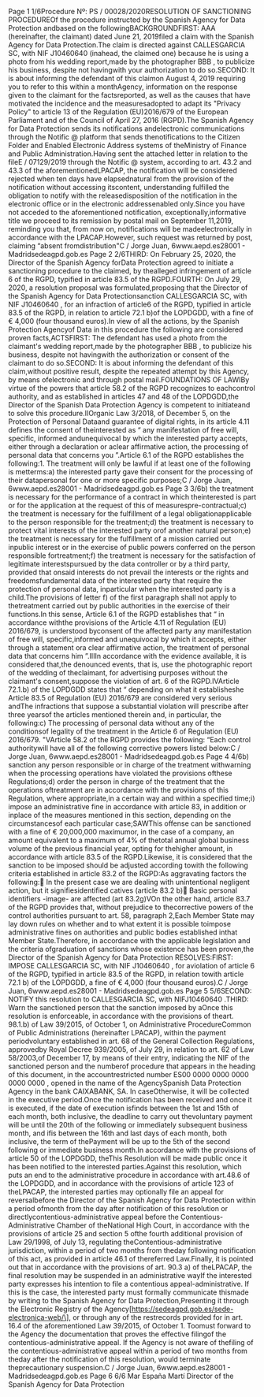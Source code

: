 Page 1
1/6Procedure Nº: PS / 00028/2020RESOLUTION OF SANCTIONING PROCEDUREOf the procedure instructed by the Spanish Agency for Data Protection andbased on the followingBACKGROUNDFIRST: AAA (hereinafter, the claimant) dated June 21, 2019filed a claim with the Spanish Agency for Data Protection.The claim is directed against CALLESGARCIA SC, with NIF J10460640 (inahead, the claimed one) because he is using a photo from his wedding report,made by the photographer BBB , to publicize his business, despite not havingwith your authorization to do so.SECOND: It is about informing the defendant of this claimon August 4, 2019 requiring you to refer to this within a monthAgency, information on the response given to the claimant for the factsreported, as well as the causes that have motivated the incidence and the measuresadopted to adapt its "Privacy Policy" to article 13 of the Regulation (EU)2016/679 of the European Parliament and of the Council of April 27, 2016 (RGPD).The Spanish Agency for Data Protection sends its notifications andelectronic communications through the Notific @ platform that sends thenotifications to the Citizen Folder and Enabled Electronic Address systems of theMinistry of Finance and Public Administration.Having sent the attached letter in relation to the fileE / 07129/2019 through the Notific @ system, according to art. 43.2 and 43.3 of the aforementionedLPACAP, the notification will be considered rejected when ten days have elapsednatural from the provision of the notification without accessing itscontent, understanding fulfilled the obligation to notify with the releasedisposition of the notification in the electronic office or in the electronic addressenabled only.Since you have not acceded to the aforementioned notification, exceptionally,informative title we proceed to its remission by postal mail on September 11,2019, reminding you that, from now on, notifications will be madeelectronically in accordance with the LPACAP.However, such request was returned by post, claiming “absent fromdistribution"C / Jorge Juan, 6www.aepd.es28001 - Madridsedeagpd.gob.es
Page 2
2/6THIRD: On February 25, 2020, the Director of the Spanish Agency forData Protection agreed to initiate a sanctioning procedure to the claimed, by thealleged infringement of article 6 of the RGPD, typified in article 83.5 of the RGPD.FOURTH: On July 29, 2020, a resolution proposal was formulated,proposing that the Director of the Spanish Agency for Data Protectionsanction CALLESGARCIA SC, with NIF J10460640 , for an infraction of article6 of the RGPD, typified in article 83.5 of the RGPD, in relation to article 72.1 b)of the LOPDGDD, with a fine of € 4,000 (four thousand euros).In view of all the actions, by the Spanish Protection Agencyof Data in this procedure the following are considered proven facts,ACTSFIRST: The defendant has used a photo from the claimant's wedding report,made by the photographer BBB , to publicize his business, despite not havingwith the authorization or consent of the claimant to do so.SECOND: It is about informing the defendant of this claim,without positive result, despite the repeated attempt by this Agency, by means ofelectronic and through postal mail.FOUNDATIONS OF LAWIBy virtue of the powers that article 58.2 of the RGPD recognizes to eachcontrol authority, and as established in articles 47 and 48 of the LOPDGDD,the Director of the Spanish Data Protection Agency is competent to initiateand to solve this procedure.IIOrganic Law 3/2018, of December 5, on the Protection of Personal Dataand guarantee of digital rights, in its article 4.11 defines the consent of theinterested as “ any manifestation of free will, specific, informed andunequivocal by which the interested party accepts, either through a declaration or aclear affirmative action, the processing of personal data that concerns you ”.Article 6.1 of the RGPD establishes the following:1. The treatment will only be lawful if at least one of the following is metterms:a) the interested party gave their consent for the processing of their datapersonal for one or more specific purposes;C / Jorge Juan, 6www.aepd.es28001 - Madridsedeagpd.gob.es
Page 3
3/6b) the treatment is necessary for the performance of a contract in which theinterested is part or for the application at the request of this of measurespre-contractual;c) the treatment is necessary for the fulfillment of a legal obligationapplicable to the person responsible for the treatment;d) the treatment is necessary to protect vital interests of the interested party orof another natural person;e) the treatment is necessary for the fulfillment of a mission carried out inpublic interest or in the exercise of public powers conferred on the person responsible fortreatment;f) the treatment is necessary for the satisfaction of legitimate interestspursued by the data controller or by a third party, provided that onsaid interests do not prevail the interests or the rights and freedomsfundamental data of the interested party that require the protection of personal data, inparticular when the interested party is a child.The provisions of letter f) of the first paragraph shall not apply to thetreatment carried out by public authorities in the exercise of their functions.In this sense, Article 6.1 of the RGPD establishes that “ in accordance withthe provisions of the Article 4.11 of Regulation (EU) 2016/679, is understood byconsent of the affected party any manifestation of free will, specific,informed and unequivocal by which it accepts, either through a statement ora clear affirmative action, the treatment of personal data that concerns him ”.IIIIn accordance with the evidence available, it is considered that,the denounced events, that is, use the photographic report of the wedding of theclaimant, for advertising purposes without the claimant's consent,suppose the violation of art. 6 of the RGPD.IVArticle 72.1.b) of the LOPDGDD states that “ depending on what it establisheshe Article 83.5 of Regulation (EU) 2016/679 are considered very serious andThe infractions that suppose a substantial violation will prescribe after three yearsof the articles mentioned therein and, in particular, the following:c) The processing of personal data without any of the conditionsof legality of the treatment in the Article 6 of Regulation (EU) 2016/679. "VArticle 58.2 of the RGPD provides the following: “Each control authoritywill have all of the following corrective powers listed below:C / Jorge Juan, 6www.aepd.es28001 - Madridsedeagpd.gob.es
Page 4
4/6b) sanction any person responsible or in charge of the treatment withwarning when the processing operations have violated the provisions ofthese Regulations;d) order the person in charge of the treatment that the operations oftreatment are in accordance with the provisions of this Regulation, where appropriate,in a certain way and within a specified time;i) impose an administrative fine in accordance with article 83, in addition or inplace of the measures mentioned in this section, depending on the circumstancesof each particular case;SAWThis offense can be sanctioned with a fine of € 20,000,000 maximumor, in the case of a company, an amount equivalent to a maximum of 4% of thetotal annual global business volume of the previous financial year, opting for thehigher amount, in accordance with article 83.5 of the RGPD.Likewise, it is considered that the sanction to be imposed should be adjusted according towith the following criteria established in article 83.2 of the RGPD:As aggravating factors the following: In the present case we are dealing with unintentional negligent action, but it signifiesidentified catives (article 83.2 b) Basic personal identifiers -image- are affected (art 83.2g)VOn the other hand, article 83.7 of the RGPD provides that, without prejudice to thecorrective powers of the control authorities pursuant to art. 58, paragraph 2,Each Member State may lay down rules on whether and to what extent it is possible toimpose administrative fines on authorities and public bodies established inthat Member State.Therefore, in accordance with the applicable legislation and the criteria ofgraduation of sanctions whose existence has been proven,the Director of the Spanish Agency for Data Protection RESOLVES:FIRST: IMPOSE CALLESGARCIA SC, with NIF J10460640 , for aviolation of article 6 of the RGPD, typified in article 83.5 of the RGPD, in relation towith article 72.1 b) of the LOPDGDD, a fine of € 4,000 (four thousand euros).C / Jorge Juan, 6www.aepd.es28001 - Madridsedeagpd.gob.es
Page 5
5/6SECOND: NOTIFY this resolution to CALLESGARCIA SC, with NIFJ10460640 .THIRD: Warn the sanctioned person that the sanction imposed by aOnce this resolution is enforceable, in accordance with the provisions of theart. 98.1.b) of Law 39/2015, of October 1, on Administrative ProcedureCommon of Public Administrations (hereinafter LPACAP), within the payment periodvoluntary established in art. 68 of the General Collection Regulations, approvedby Royal Decree 939/2005, of July 29, in relation to art. 62 of Law 58/2003,of December 17, by means of their entry, indicating the NIF of the sanctioned person and the numberof procedure that appears in the heading of this document, in the accountrestricted number ES00 0000 0000 0000 0000 0000 , opened in the name of the AgencySpanish Data Protection Agency in the bank CAIXABANK, SA. In caseOtherwise, it will be collected in the executive period.Once the notification has been received and once it is executed, if the date of execution isfinds between the 1st and 15th of each month, both inclusive, the deadline to carry out thevoluntary payment will be until the 20th of the following or immediately subsequent business month, and ifis between the 16th and last days of each month, both inclusive, the term of thePayment will be up to the 5th of the second following or immediate business month.In accordance with the provisions of article 50 of the LOPDGDD, theThis Resolution will be made public once it has been notified to the interested parties.Against this resolution, which puts an end to the administrative procedure in accordance with art.48.6 of the LOPDGDD, and in accordance with the provisions of article 123 of theLPACAP, the interested parties may optionally file an appeal for reversalbefore the Director of the Spanish Agency for Data Protection within a period ofmonth from the day after notification of this resolution or directlycontentious-administrative appeal before the Contentious-Administrative Chamber of theNational High Court, in accordance with the provisions of article 25 and section 5 ofthe fourth additional provision of Law 29/1998, of July 13, regulating theContentious-administrative jurisdiction, within a period of two months from theday following notification of this act, as provided in article 46.1 of thereferred Law.Finally, it is pointed out that in accordance with the provisions of art. 90.3 a) of theLPACAP, the final resolution may be suspended in an administrative wayIf the interested party expresses his intention to file a contentious appeal-administrative. If this is the case, the interested party must formally communicate thismade by writing to the Spanish Agency for Data Protection,Presenting it through the Electronic Registry of the Agency\[https://sedeagpd.gob.es/sede-electronica-web/\], or through any of the restrecords provided for in art. 16.4 of the aforementioned Law 39/2015, of October 1. Toomust forward to the Agency the documentation that proves the effective filingof the contentious-administrative appeal. If the Agency is not aware of thefiling of the contentious-administrative appeal within a period of two months from theday after the notification of this resolution, would terminate theprecautionary suspension.C / Jorge Juan, 6www.aepd.es28001 - Madridsedeagpd.gob.es
Page 6
6/6
Mar España Martí
Director of the Spanish Agency for Data Protection
